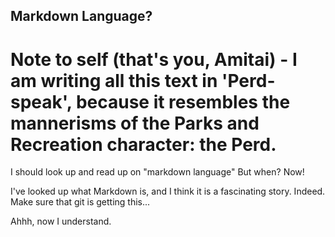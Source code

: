 Markdown Language?
------------------

# Note to self (that's you, Amitai) - I am writing all this text in 'Perd-speak', because it resembles the mannerisms of the Parks and Recreation character: the Perd.

I should look up and read up on "markdown language"
But when? Now! <pause>

I've looked up what Markdown is, and I think it is a fascinating story. Indeed.
Make sure that git is getting this...

Ahhh, now I understand.